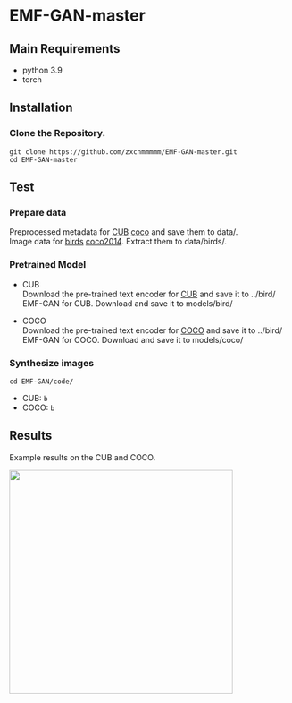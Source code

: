   # EMF-GAN-master

## Main Requirements
- python 3.9
- torch 

## Installation
### Clone the Repository.
```
git clone https://github.com/zxcnmmmmm/EMF-GAN-master.git
cd EMF-GAN-master
```

## Test
### Prepare data
Preprocessed metadata for [CUB](https://drive.google.com/file/d/1I6ybkR7L64K8hZOraEZDuHh0cCJw5OUj/view?usp=sharing) [coco](https://drive.google.com/file/d/15Fw-gErCEArOFykW3YTnLKpRcPgI_3AB/view?usp=sharing) and save them to data/.<br />
Image data for [birds](http://www.vision.caltech.edu/visipedia/CUB-200-2011.html) [coco2014](http://cocodataset.org/#download). Extract them to data/birds/.<br />

### Pretrained Model
* CUB<br />
Download the pre-trained text encoder for [CUB](https://drive.google.com/file/d/1rzfcCvGwU8vLCrn5reWxmrAMms6WQGA6/view?usp=sharing) and save it to ../bird/<br />
EMF-GAN for CUB. Download and save it to models/bird/<br />

* COCO<br />
Download the pre-trained text encoder for [COCO](https://drive.google.com/file/d/1e_AwWxbClxipEnasfz_QrhmLlv2-Vpyq/view?usp=sharing) and save it to ../bird/<br />
EMF-GAN for COCO. Download and save it to models/coco/<br />

### Synthesize images
  ```
  cd EMF-GAN/code/
  ```
- CUB: `b`
- COCO: `b`

## Results
Example results on the CUB and COCO.
<div align="left;">
  <img src="https://github.com/zxcnmmmmm/EMF-GAN-master/blob/main/example.jpg" width="400">
</div>


